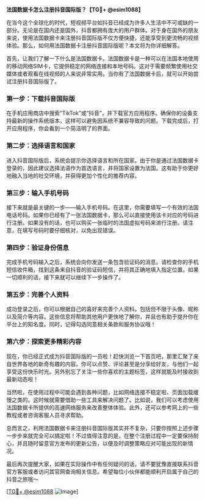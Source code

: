 **法国数据卡怎么注册抖音国际版？【TG💪+ @esim1088】**

在当今这个全球化的时代，短视频平台如抖音已经成为许多人生活中不可或缺的一部分。无论是在国内还是国外，抖音都拥有庞大的用户群体。对于身在国外的朋友来说，使用法国数据卡来注册抖音国际版不仅方便快捷，还能享受到更流畅的视频体验。那么，如何用法国数据卡注册抖音国际版呢？本文将为你详细解答。

首先，让我们了解一下什么是法国数据卡。法国数据卡是一种可以在法国本地使用的移动网络SIM卡，它提供稳定的网络连接和本地号码。这对于需要频繁使用社交媒体或者观看在线视频的人来说非常实用。当你有了法国数据卡后，就可以开始尝试注册抖音国际版了。

### 第一步：下载抖音国际版

在手机应用商店中搜索“TikTok”或“抖音”，并下载官方应用程序。确保你的设备支持最新的操作系统版本，这样可以避免因系统不兼容导致的问题。下载完成后，打开应用程序，你会看到一个简洁明了的界面。

### 第二步：选择语言和国家

进入抖音国际版后，系统会提示你选择语言和所在国家。由于你是通过法国数据卡登录的，因此建议选择法语作为首选语言，并将国家设置为法国。这有助于你更好地融入当地的社交环境，并获得更加个性化的推荐内容。

### 第三步：输入手机号码

接下来就是最关键的一步——输入手机号码。在这里，你需要填写一个有效的法国电话号码。如果你已经有了一张法国数据卡，那么可以直接使用该卡对应的号码进行注册。如果没有的话，也可以购买一张临时的法国虚拟号码来进行注册。请注意，在填写号码时要仔细核对，以免出现错误。

### 第四步：验证身份信息

完成手机号码输入之后，系统会向你发送一条包含验证码的消息。请检查你的手机短信收件箱，找到这条来自抖音的验证码短信，并将其正确地填入指定位置。如果一切顺利的话，接下来就可以继续下一步操作了。

### 第五步：完善个人资料

成功登录之后，你可以根据自己的喜好来完善个人资料。包括但不限于头像、昵称以及简介等内容。这些信息将帮助其他用户更快地了解你，并且也有助于提升你在平台上的知名度。同时，记得勾选同意相关条款和服务协议哦！

### 第六步：探索更多精彩内容

现在，你已经正式成为抖音国际版的一员啦！赶快浏览一下首页吧，那里汇聚了来自世界各地的新奇有趣的内容。你可以点赞、评论甚至是分享给好友，与他们一起享受这份快乐时光。另外别忘了关注一些你喜欢的主题标签，这样就能及时接收到最新动态啦！

当然啦，在使用过程中可能会遇到各种问题，比如网络连接不稳定啦、页面加载缓慢之类的。这时候就需要借助一些工具来解决问题了。比如说，我们可以考虑使用法国数据卡所提供的高速网络服务来改善整体体验。此外，还可以参考网上的一些教程或者咨询客服人员寻求帮助。

总而言之，利用法国数据卡来注册抖音国际版其实并不复杂，只要你按照上述步骤一步步来就完全可以搞定啦！不过值得注意的是，在整个注册过程中一定要保持耐心，并且随时留意官方发布的更新公告，以便及时调整策略应对可能出现的新情况。

最后再次提醒大家，如果在实际操作中有任何疑问的话，请不要犹豫直接联系抖音官方客服或者访问其官网查询相关信息。希望每位小伙伴都能顺利开启属于自己的抖音之旅哦～

[[TG💪+ @esim1088](https://t.me/s/esim1088) ![Image](https://i.postimg.cc/4NQfJmqS/Snipaste-2025-05-13-00-14-12.png)]